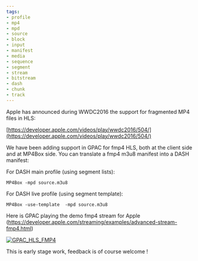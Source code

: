 ```yaml
---
tags:
- profile
- mp4
- mpd
- source
- block
- input
- manifest
- media
- sequence
- segment
- stream
- bitstream
- dash
- chunk
- track
---
```




Apple has announced during WWDC2016 the support for fragmented MP4 files in HLS:

[https://developer.apple.com/videos/play/wwdc2016/504/](https://developer.apple.com/videos/play/wwdc2016/504/)

We have been adding support in GPAC for fmp4 HLS, both at the client side and at MP4Box side.
You can translate a fmp4 m3u8 manifest into a DASH manifest:

For DASH main profile (using segment lists):

```
MP4Box -mpd source.m3u8
```

For DASH live profile (using segment template):

```
MP4Box -use-template  -mpd source.m3u8
```

Here is GPAC playing the demo fmp4 stream for Apple (https://developer.apple.com/streaming/examples/advanced-stream-fmp4.html)

[![GPAC_HLS_FMP4](https://gpac.io/files/2016/06/GPAC_HLS_FMP4-300x188.png)](https://gpac.io/files/2016/06/GPAC_HLS_FMP4.png)

This is early stage work, feedback is of course welcome !
